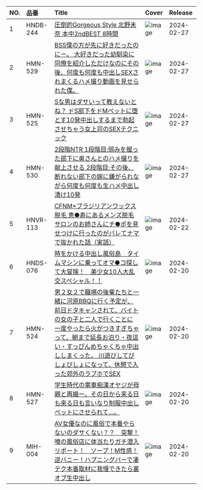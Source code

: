 |NO.|品番|Title|Cover|Release|
|:---|:---|:---|:---|:---|
1|HNDB-244|[圧倒的Gorgeous Style 北野未奈 本中2ndBEST 8時間](https://www.avmoive.top/index.php/archives/56571/)|![image](https://cdn.up-timely.com/image/25/content/72513/GzAW533OB1CAloTt1KEZ7ICfYmv1dVP8DXhc43fU.jpg)|2024-02-27
2|HMN-529|[BSS僕の方が先に好きだったのにー。 大好きだった幼馴染に同僚を紹介しただけなのにその後、何度も何度も中出しSEXされまくるハメ撮り動画を見せられた僕。](https://www.avmoive.top/index.php/archives/56570/)|![image](https://cdn.up-timely.com/image/25/content/72514/uTERj9cHrQBwOwd6HsirXif8duLdwnzjU9iqNpLI.jpg)|2024-02-27
3|HMN-525|[Sな男はダサいって教えないとね？ ドS部下をドMペットに堕とす10発中出しするまで勃起させちゃう女上司のSEXテクニック](https://www.avmoive.top/index.php/archives/56569/)|![image](https://cdn.up-timely.com/image/25/content/72515/QsytWHEiFaZ5juwcENc4FUvytRS7cRyfS1J8MpGI.jpg)|2024-02-27
4|HMN-530|[2段階NTR 1段階目:弱みを握った部下に奥さんとのハメ撮りを献上させる 2段階目:その後、断れない部下の嫁に嫌がられながら何度も何度も生ハメ中出し漬け10発](https://www.avmoive.top/index.php/archives/56568/)|![image](https://cdn.up-timely.com/image/25/content/72516/hyXLpeyw9479jOhqx3i1xycoNDrH32h0ZwCRLmhZ.jpg)|2024-02-27
5|HNVR-113|[CFNM×ブラジリアンワックス脱毛 恵●寿にあるメンズ脱毛サロンのお姉さんにチ●ポを見せつけに行ったのがバレてナマで抜かれた話（実話）](https://www.avmoive.top/index.php/archives/57780/)|![image](https://cdn.up-timely.com/image/25/content/72400/54lloYnarwII1VrbO0FReXUgYlqdYlPVIw6oISGG.jpg)|2024-02-22
6|HNDS-076|[時をかける中出し風俗島　タイムマシンに乗ってオマ●コ探して大冒険！　美少女10人大乱交スペシャル！！](https://www.avmoive.top/index.php/archives/58456/)|![image](https://cdn.up-timely.com/image/25/content/72403/bk8mVJRRFbqKuOqYIqUtlXnA9ZjdP0rGRSZiUjHl.jpg)|2024-02-20
7|HMN-524|[男２女２で職場の後輩たちと一緒に河原BBQに行く予定が、前日ドタキャンされて、バイトの女の子と二人で行くことに 一度やったら火がつきすぎちゃって、朝まで延長お泊り・夜這い・すっぴんめちゃくちゃ中出ししまくった。 川遊びしてびしょびしょになって、休憩で入った郊外のラブホでSEX](https://www.avmoive.top/index.php/archives/58455/)|![image](https://cdn.up-timely.com/image/25/content/72404/71xyLZwplizdgBtsCZwRi1HHMCRU0ApOhvssIH64.jpg)|2024-02-20
8|HMN-527|[学生時代の電車痴漢オヤジが母親と再婚ー。その日から来る日も来る日も言いなり制服中出しペットにさせられて…。](https://www.avmoive.top/index.php/archives/58454/)|![image](https://cdn.up-timely.com/image/25/content/72402/VIuZbNfCgZtkcSB32NuaPrXIgTz97eXzxFOXeAWM.jpg)|2024-02-20
9|MIH-004|[AV女優なのに風俗で本番やらないのダサくない？？　突撃！噂の風俗店に体当たりガチ潜入リポート！　ソープ！M性感！逆バニー！ハプニングバーで凄テク本番取材に我慢できたら裏オプ生中出し](https://www.avmoive.top/index.php/archives/58453/)|![image](https://cdn.up-timely.com/image/25/content/72401/evP9DrVNZSxXyNLv939MZ57nDaJ7cAvH8GFhXt0J.jpg)|2024-02-20